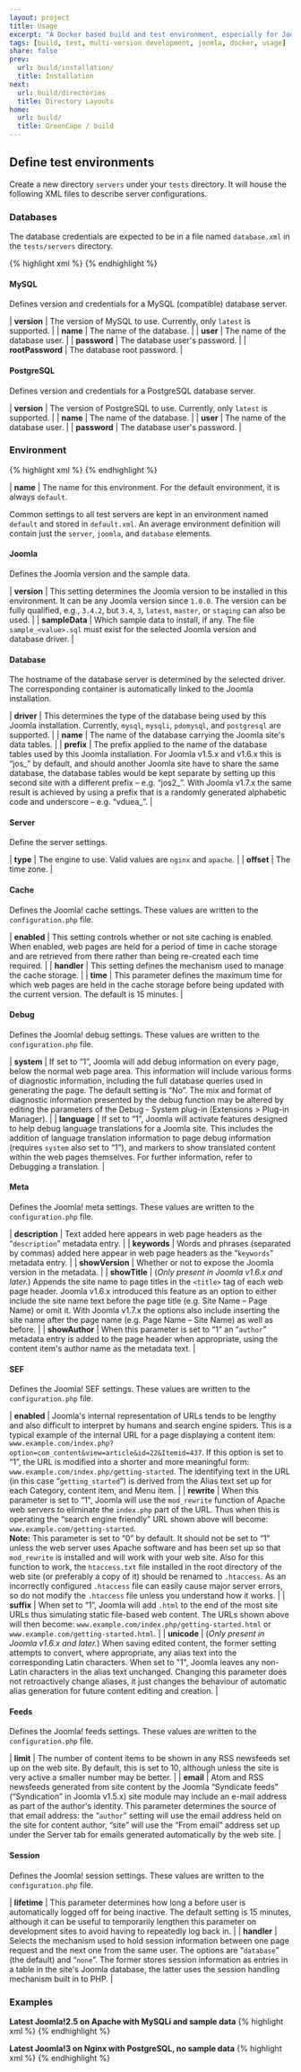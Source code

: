 ```yaml
---
layout: project
title: Usage
excerpt: "A Docker based build and test environment, especially for Joomla!."
tags: [build, test, multi-version development, joomla, docker, usage]
share: false
prev:
  url: build/installation/
  title: Installation
next:
  url: build/directories
  title: Directory Layouts
home:
  url: build/
  title: GreenCape / build
---
```


## Define test environments

Create a new directory `servers` under your `tests` directory. It will house the following XML files to describe server configurations.

### Databases

The database credentials are expected to be in a file named `database.xml` in the `tests/servers` directory.

{% highlight xml %}
<database>
    <mysql version="latest" name="joomla_test" user="sqladmin" password="sqladmin" rootPassword="root"/>
    <postgresql version="latest" name="joomla_test" user="sqladmin" password="sqladmin"/>
</database>
{% endhighlight %}

#### MySQL

Defines version and credentials for a MySQL (compatible) database server.

| **version**      | The version of MySQL to use. Currently, only `latest` is supported. |
| **name**         | The name of the database. |
| **user**         | The name of the database user. |
| **password**     | The database user's password. |
| **rootPassword** | The database root password. |

#### PostgreSQL

Defines version and credentials for a PostgreSQL database server.

| **version**      | The version of PostgreSQL to use. Currently, only `latest` is supported. |
| **name**         | The name of the database. |
| **user**         | The name of the database user. |
| **password**     | The database user's password. |

### Environment

{% highlight xml %}
<environment name="env-name">
    <joomla version="3" sampleData="data"/>
    <database driver="mysql" name="joomla3" prefix="j3m_"/>
    <server type="nginx" offset="UTC"/>
    <cache enabled="0" time="15" handler="file"/>
    <debug system="1" language="1"/>
    <meta description="Test installation" keywords="" showVersion="0" showTitle="1" showAuthor="1"/>
    <sef enabled="0" rewrite="0" suffix="0" unicode="0"/>
    <feeds limit="10" email="author"/>
    <session lifetime="15" handler="database"/>
</environment>
{% endhighlight %}

| **name** | The name for this environment. For the default environment, it is always `default`.

Common settings to all test servers are kept in an environment named `default` and stored in `default.xml`.
An average environment definition will contain just the `server`, `joomla`, and `database` elements. 

#### Joomla

Defines the Joomla version and the sample data.

| **version** | This setting determines the Joomla version to be installed in this environment. It can be any Joomla version since `1.0.0`. The version can be fully qualified, e.g., `3.4.2`, but `3.4`, `3`, `latest`, `master`, or `staging` can also be used. |
| **sampleData** | Which sample data to install, if any. The file `sample_<value>.sql` must exist for the selected Joomla version and database driver. |

#### Database

The hostname of the database server is determined by the selected driver. The corresponding container is automatically linked to the Joomla installation. 

| **driver** | This determines the type of the database being used by this Joomla installation. Currently, `mysql`, `mysqli`, `pdomysql`, and `postgresql` are supported. |
| **name** | The name of the database carrying the Joomla site's data tables. |
| **prefix** | The prefix applied to the name of the database tables used by this Joomla installation. For Joomla v1.5.x and v1.6.x this is “jos_” by default, and should another Joomla site have to share the same database, the database tables would be kept separate by setting up this second site with a different prefix – e.g. “jos2_”. With Joomla v1.7.x the same result is achieved by using a prefix that is a randomly generated alphabetic code and underscore – e.g. “vduea_”. |

#### Server

Define the server settings.

| **type** | The engine to use. Valid values are `nginx` and `apache`. |
| **offset** | The time zone. |

#### Cache

Defines the Joomla! cache settings. These values are written to the `configuration.php` file.

| **enabled** | This setting controls whether or not site caching is enabled. When enabled, web pages are held for a period of time in cache storage and are retrieved from there rather than being re-created each time required. |
| **handler** | This setting defines the mechanism used to manage the cache storage. |
| **time** | This parameter defines the maximum time for which web pages are held in the cache storage before being updated with the current version. The default is 15 minutes. |

#### Debug

Defines the Joomla! debug settings. These values are written to the `configuration.php` file.

| **system** | If set to “1”, Joomla will add debug information on every page, below the normal web page area. This information will include various forms of diagnostic information, including the full database queries used in generating the page. The default setting is “No”. The mix and format of diagnostic information presented by the debug function may be altered by editing the parameters of the Debug - System plug-in (Extensions > Plug-in Manager). |
| **language** | If set to “1”, Joomla will activate features designed to help debug language translations for a Joomla site. This includes the addition of language translation information to page debug information (requires `system` also set to “1”), and markers to show translated content within the web pages themselves. For further information, refer to Debugging a translation. |

#### Meta

Defines the Joomla! meta settings. These values are written to the `configuration.php` file.

| **description** | Text added here appears in web page headers as the “`description`” metadata entry. |
| **keywords** | Words and phrases (separated by commas) added here appear in web page headers as the “`keywords`” metadata entry. |
| **showVersion** | Whether or not to expose the Joomla version in the metadata. |
| **showTitle** | (*Only present in Joomla v1.6.x and later.*) Appends the site name to page titles in the `<title>` tag of each web page header. Joomla v1.6.x introduced this feature as an option to either include the site name text before the page title (e.g. Site Name – Page Name) or omit it. With Joomla v1.7.x the options also include inserting the site name after the page name (e.g. Page Name – Site Name) as well as before. |
| **showAuthor** | When this parameter is set to “1” an “`author`” metadata entry is added to the page header when appropriate, using the content item's author name as the metadata text. |

#### SEF

Defines the Joomla! SEF settings. These values are written to the `configuration.php` file.

| **enabled** | Joomla's internal representation of URLs tends to be lengthy and also difficult to interpret by humans and search engine spiders. This is a typical example of the internal URL for a page displaying a content item: `www.example.com/index.php?option=com_content&view=article&id=22&Itemid=437`. If this option is set to “1”, the URL is modified into a shorter and more meaningful form: `www.example.com/index.php/getting-started`. The identifying text in the URL (in this case “`getting_started`”) is derived from the Alias text set up for each Category, content item, and Menu item. |
| **rewrite** | When this parameter is set to “1", Joomla will use the `mod_rewrite` function of Apache web servers to eliminate the `index.php` part of the URL. Thus when this is operating the “search engine friendly” URL shown above will become: `www.example.com/getting-started`.<br /> **Note:** This parameter is set to “0” by default. It should not be set to “1” unless the web server uses Apache software and has been set up so that `mod_rewrite` is installed and will work with your web site. Also for this function to work, the `htaccess.txt` file installed in the root directory of the web site (or preferably a copy of it) should be renamed to `.htaccess`. As an incorrectly configured `.htaccess` file can easily cause major server errors, so do not modify the `.htaccess` file unless you understand how it works. |
| **suffix** | When set to “1”, Joomla will add `.html` to the end of the most site URLs thus simulating static file-based web content. The URLs shown above will then become: `www.example.com/index.php/getting-started.html` or `www.example.com/getting-started.html`. |
| **unicode** | (*Only present in Joomla v1.6.x and later.*) When saving edited content, the former setting attempts to convert, where appropriate, any alias text into the corresponding Latin characters. When set to "1", Joomla leaves any non-Latin characters in the alias text unchanged. Changing this parameter does not retroactively change aliases, it just changes the behaviour of automatic alias generation for future content editing and creation. |

#### Feeds

Defines the Joomla! feeds settings. These values are written to the `configuration.php` file.

| **limit** | The number of content items to be shown in any RSS newsfeeds set up on the web site. By default, this is set to 10, although unless the site is very active a smaller number may be better. |
| **email** | Atom and RSS newsfeeds generated from site content by the Joomla “Syndicate feeds” (“Syndication” in Joomla v1.5.x) site module may include an e-mail address as part of the author's identity. This parameter determines the source of that email address: the “`author`” setting will use the email address held on the site for content author, “site” will use the “From email” address set up under the Server tab for emails generated automatically by the web site. |

#### Session

Defines the Joomla! session settings. These values are written to the `configuration.php` file.
    <session lifetime="15" handler="database"/>

| **lifetime** | This parameter determines how long a before user is automatically logged off for being inactive. The default setting is 15 minutes, although it can be useful to temporarily lengthen this parameter on development sites to avoid having to repeatedly log back in. |
| **handler** | Selects the mechanism used to hold session information between one page request and the next one from the same user. The options are “`database`” (the default) and “`none`”. The former stores session information as entries in a table in the site's Joomla database, the latter uses the session handling mechanism built in to PHP. |

### Examples

**Latest Joomla!2.5 on Apache with MySQLi and sample data**
{% highlight xml %}
<environment name="j25-mysqli">
    <joomla version="2.5" sampleData="data"/>
    <server type="apache"/>
    <database driver="mysqli" name="joomla25" prefix="j2m_"/>
</environment>
{% endhighlight %}

**Latest Joomla!3 on Nginx with PostgreSQL, no sample data**
{% highlight xml %}
<environment name="j3-postgresql">
    <joomla version="3"/>
    <server type="nginx"/>
    <database driver="postgresql" prefix="j3p_"/>
</environment>
{% endhighlight %}

